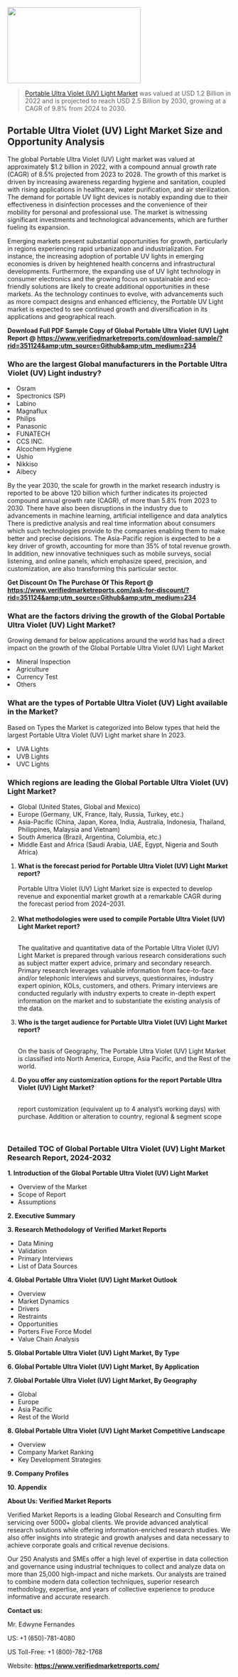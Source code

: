 
<img src="https://ffe5etoiles.com/wp-content/uploads/2024/12/MST1-300x171.png" alt="" width="300" height="171" class="alignnone size-medium wp-image-20088" /><blockquote><p><p><a href="https://www.verifiedmarketreports.com/download-sample/?rid=351124&utm_source=Github&utm_medium=234" target="_blank">Portable Ultra Violet (UV) Light Market</a> was valued at USD 1.2 Billion in 2022 and is projected to reach USD 2.5 Billion by 2030, growing at a CAGR of 9.8% from 2024 to 2030.</p></blockquote><p><h2>Portable Ultra Violet (UV) Light Market Size and Opportunity Analysis</h2><p>The global Portable Ultra Violet (UV) Light market was valued at approximately $1.2 billion in 2022, with a compound annual growth rate (CAGR) of 8.5% projected from 2023 to 2028. The growth of this market is driven by increasing awareness regarding hygiene and sanitation, coupled with rising applications in healthcare, water purification, and air sterilization. The demand for portable UV light devices is notably expanding due to their effectiveness in disinfection processes and the convenience of their mobility for personal and professional use. The market is witnessing significant investments and technological advancements, which are further fueling its expansion.</p><p>Emerging markets present substantial opportunities for growth, particularly in regions experiencing rapid urbanization and industrialization. For instance, the increasing adoption of portable UV lights in emerging economies is driven by heightened health concerns and infrastructural developments. Furthermore, the expanding use of UV light technology in consumer electronics and the growing focus on sustainable and eco-friendly solutions are likely to create additional opportunities in these markets. As the technology continues to evolve, with advancements such as more compact designs and enhanced efficiency, the Portable UV Light market is expected to see continued growth and diversification in its applications and geographical reach.</p></p><p class=""><strong>Download Full PDF Sample Copy of Global Portable Ultra Violet (UV) Light Report @ <a href="https://www.verifiedmarketreports.com/download-sample/?rid=351124&amp;utm_source=Github&amp;utm_medium=234" target="_blank">https://www.verifiedmarketreports.com/download-sample/?rid=351124&amp;utm_source=Github&amp;utm_medium=234</a></strong></p><h3 id="" class="">Who are the largest Global manufacturers in the Portable Ultra Violet (UV) Light industry?</h3><p><li>Osram</li><li> Spectronics (SP)</li><li> Labino</li><li> Magnaflux</li><li> Philips</li><li> Panasonic</li><li> FUNATECH</li><li> CCS INC.</li><li> Alcochem Hygiene</li><li> Ushio</li><li> Nikkiso</li><li> Aibecy</li></p><div class=""><div class="" dir="" data-message-author-role="" data-message-id="" data-message-model-slug=""><div class=""><div class=""><div class=""><div class="" dir="" data-message-author-role="" data-message-id="" data-message-model-slug=""><div class=""><div class=""><p>By the year 2030, the scale for growth in the market research industry is reported to be above 120 billion which further indicates its projected compound annual growth rate (CAGR), of more than 5.8% from 2023 to 2030. There have also been disruptions in the industry due to advancements in machine learning, artificial intelligence and data analytics There is predictive analysis and real time information about consumers which such technologies provide to the companies enabling them to make better and precise decisions. The Asia-Pacific region is expected to be a key driver of growth, accounting for more than 35% of total revenue growth. In addition, new innovative techniques such as mobile surveys, social listening, and online panels, which emphasize speed, precision, and customization, are also transforming this particular sector.</p><p><strong>Get Discount On The Purchase Of This Report @&nbsp; <a href="https://www.verifiedmarketreports.com/ask-for-discount/?rid=351124&amp;utm_source=Github&amp;utm_medium=234" target="_blank">https://www.verifiedmarketreports.com/ask-for-discount/?rid=351124&amp;utm_source=Github&amp;utm_medium=234</a></strong></p></div></div></div></div></div></div></div></div><h3 id="" class="">What are the factors driving the growth of the Global Portable Ultra Violet (UV) Light Market?</h3><p id="" class="">Growing demand for below applications around the world has had a direct impact on the growth of the Global Portable Ultra Violet (UV) Light Market</p><p id="" class=""><li>Mineral Inspection</li><li> Agriculture</li><li> Currency Test</li><li> Others</li></p><h3 id="" class="">What are the types of Portable Ultra Violet (UV) Light available in the Market?</h3><p id="" class="">Based on Types the Market is categorized into Below types that held the largest Portable Ultra Violet (UV) Light market share In 2023.</p><p id="" class=""><li>UVA Lights</li><li> UVB Lights</li><li> UVC Lights</li></p><h3 id="" class="">Which regions are leading the Global Portable Ultra Violet (UV) Light Market?</h3><ul><li>Global (United States, Global and Mexico)</li><li>Europe (Germany, UK, France, Italy, Russia, Turkey, etc.)</li><li>Asia-Pacific (China, Japan, Korea, India, Australia, Indonesia, Thailand, Philippines, Malaysia and Vietnam)</li><li>South America (Brazil, Argentina, Columbia, etc.)</li><li>Middle East and Africa (Saudi Arabia, UAE, Egypt, Nigeria and South Africa)</li></ul><p><ol><li><strong>What is the forecast period for Portable Ultra Violet (UV) Light Market report?<br /></strong><br /><span data-sheets-root="1" data-sheets-value="{&quot;1&quot;:2,&quot;2&quot;:&quot;XXXX size is expected to develop revenue and exponential market growth at a remarkable CAGR during the forecast period from 2024&ndash;2030.&quot;}" data-sheets-userformat="{&quot;2&quot;:12674,&quot;4&quot;:{&quot;1&quot;:2,&quot;2&quot;:16776960},&quot;10&quot;:2,&quot;11&quot;:0,&quot;15&quot;:&quot;Arial&quot;,&quot;16&quot;:12}">Portable Ultra Violet (UV) Light Market size is expected to develop revenue and exponential market growth at a remarkable CAGR during the forecast period from 2024&ndash;2031.</span><br /><br /></li><li><strong>What methodologies were used to compile Portable Ultra Violet (UV) Light Market report?<br /><br /></strong><p>The qualitative and quantitative data of the&nbsp;Portable Ultra Violet (UV) Light Market is prepared through various research considerations such as subject matter expert advice, primary and secondary research. Primary research leverages valuable information from face-to-face and/or telephonic interviews and surveys, questionnaires, industry expert opinion, KOLs, customers, and others. Primary interviews are conducted regularly with industry experts to create in-depth expert information on the market and to substantiate the existing analysis of the data.&nbsp;</p></li><li><strong>Who is the target audience for Portable Ultra Violet (UV) Light Market report?<br /><br /></strong><p>On the basis of Geography, The&nbsp;Portable Ultra Violet (UV) Light Market is classified into North America, Europe, Asia Pacific, and the Rest of the world.</p></li><li><strong>Do you offer any customization options for the report Portable Ultra Violet (UV) Light Market?<br /><br /></strong><p>report customization (equivalent up to 4 analyst&rsquo;s working days) with purchase. Addition or alteration to country, regional &amp; segment scope</p><p>&nbsp;</p></li></ol></p><h3 id="" class="">Detailed TOC of Global Portable Ultra Violet (UV) Light Market Research Report, 2024-2032</h3><p id="" class=""><strong>1. Introduction of the Global Portable Ultra Violet (UV) Light Market</strong></p><ul><li>Overview of the Market</li><li>Scope of Report</li><li>Assumptions</li></ul><p id="" class=""><strong>2. Executive Summary</strong></p><p id="" class=""><strong>3. Research Methodology of&nbsp;Verified Market Reports</strong></p><ul><li>Data Mining</li><li>Validation</li><li>Primary Interviews</li><li>List of Data Sources</li></ul><p id="" class=""><strong>4. Global Portable Ultra Violet (UV) Light Market Outlook</strong></p><ul><li>Overview</li><li>Market Dynamics</li><li>Drivers</li><li>Restraints</li><li>Opportunities</li><li>Porters Five Force Model</li><li>Value Chain Analysis</li></ul><p id="" class=""><strong>5. Global Portable Ultra Violet (UV) Light Market, By&nbsp;Type</strong></p><p id="" class=""><strong>6. Global Portable Ultra Violet (UV) Light Market, By Application</strong></p><p id="" class=""><strong>7. Global Portable Ultra Violet (UV) Light Market, By Geography</strong></p><ul><li>Global</li><li>Europe</li><li>Asia Pacific</li><li>Rest of the World</li></ul><p id="" class=""><strong>8. Global Portable Ultra Violet (UV) Light Market Competitive Landscape</strong></p><ul><li>Overview</li><li>Company Market Ranking</li><li>Key Development Strategies</li></ul><p id="" class=""><strong>9. Company Profiles</strong></p><p id="" class=""><strong>10. Appendix</strong></p><p id="" class=""><strong>About Us: Verified Market Reports</strong></p><p id="" class="">Verified Market Reports is a leading Global Research and Consulting firm servicing over 5000+ global clients. We provide advanced analytical research solutions while offering information-enriched research studies. We also offer insights into strategic and growth analyses and data necessary to achieve corporate goals and critical revenue decisions.</p><p id="" class="">Our 250 Analysts and SMEs offer a high level of expertise in data collection and governance using industrial techniques to collect and analyze data on more than 25,000 high-impact and niche markets. Our analysts are trained to combine modern data collection techniques, superior research methodology, expertise, and years of collective experience to produce informative and accurate research.</p><p id="" class=""><strong>Contact us:</strong></p><p id="" class="">Mr. Edwyne Fernandes</p><p id="" class="">US: +1 (650)-781-4080</p><p id="" class="">US Toll-Free: +1 (800)-782-1768</p><p id="" class="">Website: <a target="" data-test-app-aware-link=""><strong>https://www.verifiedmarketreports.com/</strong></a></p>
